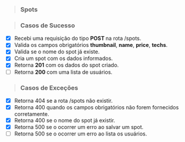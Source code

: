 > ### Spots


> ### Casos de Sucesso

* [X] Recebi uma requisição do tipo <b> POST </b> na rota /spots.
* [X] Valida os campos obrigatórios <b> thumbnail</b>, <b> name</b>, <b> price</b>, <b> techs</b>.
* [X] Valida se o nome do spot já existe.
* [x] Cria um spot com os dados informados.
* [x] Retorna <b> 201</b> com os dados do spot criado.
* [ ] Retorna <b> 200 </b> com uma lista de usuários.  

> ### Casos de Exceções
* [x] Retorna 404 se a rota /spots não existir.
* [x] Retorna 400 quando os campos obrigatórios não forem fornecidos corretamente.
* [x] Retorna 400 se o nome do spot já existir.
* [x] Retorna 500 se o ocorrer um erro ao salvar um spot.
* [ ] Retorna 500 se o ocorrer um erro ao lista os usuários.